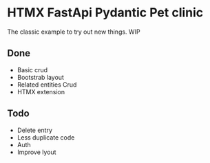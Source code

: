 ﻿# HTMX FastApi Pydantic Pet clinic

The classic example to try out new things. WIP

## Done

* Basic crud
* Bootstrab layout
* Related entities Crud
* HTMX extension

## Todo

* Delete entry
* Less duplicate code
* Auth
* Improve lyout
